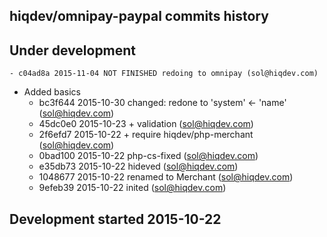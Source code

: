 hiqdev/omnipay-paypal commits history
-------------------------------------

## Under development

    - c04ad8a 2015-11-04 NOT FINISHED redoing to omnipay (sol@hiqdev.com)
- Added basics
    - bc3f644 2015-10-30 changed: redone to 'system' <- 'name' (sol@hiqdev.com)
    - 45dc0e0 2015-10-23 + validation (sol@hiqdev.com)
    - 2f6efd7 2015-10-22 + require hiqdev/php-merchant (sol@hiqdev.com)
    - 0bad100 2015-10-22 php-cs-fixed (sol@hiqdev.com)
    - e35db73 2015-10-22 hideved (sol@hiqdev.com)
    - 1048677 2015-10-22 renamed to Merchant (sol@hiqdev.com)
    - 9efeb39 2015-10-22 inited (sol@hiqdev.com)

## Development started 2015-10-22

